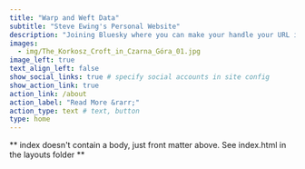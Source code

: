 ```yaml
---
title: "Warp and Weft Data"
subtitle: "Steve Ewing's Personal Website"
description: "Joining Bluesky where you can make your handle your URL inspired me to do something with this one. I'll be putting useful bits of code in the blog and posting about them from time to time. The website is built with [Hugo](https://gohugo.io/) and constantly deployed using [Netlify](https://www.netlify.com/)."
images:
  - img/The_Korkosz_Croft_in_Czarna_Góra_01.jpg
image_left: true
text_align_left: false
show_social_links: true # specify social accounts in site config
show_action_link: true
action_link: /about
action_label: "Read More &rarr;"
action_type: text # text, button
type: home
---
```


** index doesn't contain a body, just front matter above.
See index.html in the layouts folder **
